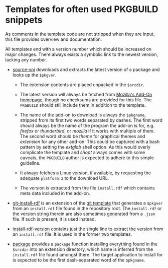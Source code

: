 # Templates for often used PKGBUILD snippets

As comments in the template code are not stripped when they are input, this file provides overview and documentation.

All templates end with a version number which should be increased on major changes. There always exists a symbolic link to the newest version, lacking any number.

- [source-xpi](source-xpi.template) downloads and extracts the latest version of a package and looks up the `$pkgver`.

  - The extension contents are placed unpacked in the `$srcdir`.

  - The latest version will always be fetched from [Mozilla's Add-On homepage](https://addons.mozilla.org/), though no checksums are provided for this file. The `PKGBUILD` should still include them in addition to the template.

  - The name of the add-on to download is always the `$pkgname`, stripped from its first two words separated by dashes. The first word should always be the name of the program the add-on is for, e.g. _firefox_ or _thunderbird_, or _mozilla_ if it works with multiple of them. The second word should be _theme_ for graphical themes and _extension_ for any other add-on. This could be captured with a bash pattern by setting the _extglob_ shell option. As this would overly complicate the template and _shopt_ always comes with some caveats, the `PKGBUILD` author is expected to adhere to this simple guideline.

  - It always fetches a Linux version, if available, by requesting the adequate `platform:2` to the download URL.

  - The version is extracted from the file `install.rdf` which contains meta data included in the add-on.

- [git-install-rdf](git-install-rdf.template) is an extension of the [git template](https://github.com/dffischer/git-makepkg-template/blob/master/git.template) that generates a `$pkgver` from an `install.rdf` file found in the repository root. The `install.rdf` or the version string therein are also sometimes generated from a `.json` file. If such is present, it is used instead.

- [install-rdf-version](install-rdf-version.template) contains just the single line to extract the version from an `install.rdf` file. It is used in the former two templates.

- [package](package.template) provides a `package` function installing everything found in the `$srcdir` into an extension directory, which name is inferred from the `install.rdf` file found amongst there. The target application to install for is expected to be the first dash-separated word of the `$pkgname`.
